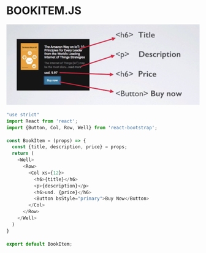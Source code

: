 # BOOKITEM.JS

![bookItem-diagram-1](bookItem-diagram-1.png)

```javascript
"use strict"
import React from 'react';
import {Button, Col, Row, Well} from 'react-bootstrap';

const BookItem = (props) => {
  const {title, description, price} = props;
  return (
    <Well>
      <Row>
        <Col xs={12}>
          <h6>{title}</h6>
          <p>{description}</p>
          <h6>usd. {price}</h6>
          <Button bsStyle="primary">Buy Now</Button>
        </Col>
      </Row>
    </Well>
  )
}

export default BookItem;
```
